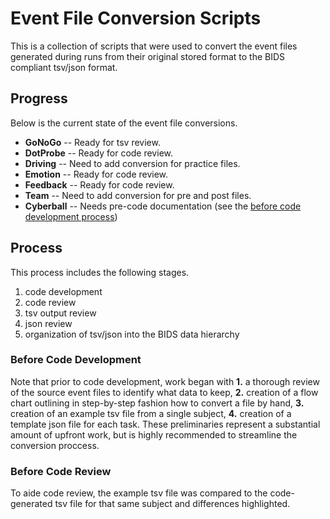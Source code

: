 # Event File Conversion Scripts
This is a collection of scripts that were used to convert the event files generated during runs from their original stored format to the BIDS compliant tsv/json format.

## Progress
Below is the current state of the event file conversions.

+ **GoNoGo** -- Ready for tsv review.
+ **DotProbe** -- Ready for code review.
+ **Driving** -- Need to add conversion for practice files.
+ **Emotion** -- Ready for code review.
+ **Feedback** -- Ready for code review.
+ **Team** -- Need to add conversion for pre and post files.
+ **Cyberball** -- Needs pre-code documentation (see the [before code development process](#before-code-development))

## Process
This process includes the following stages.

1. code development
2. code review
3. tsv output review
4. json review
5. organization of tsv/json into the BIDS data hierarchy

### Before Code Development
Note that prior to code development, work began with **1.** a thorough review of the source event files to identify what data to keep, **2.** creation of a flow chart outlining in step-by-step fashion how to convert a file by hand, **3.** creation of an example tsv file from a single subject, **4.** creation of a template json file for each task. These preliminaries represent a substantial amount of upfront work, but is highly recommended to streamline the conversion proccess.

### Before Code Review
To aide code review, the example tsv file was compared to the code-generated tsv file for that same subject and differences highlighted.


